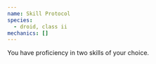 ```yaml
---
name: Skill Protocol
species:
  - droid, class ii
mechanics: []
---
```

You have proficiency in two skills of your choice.
